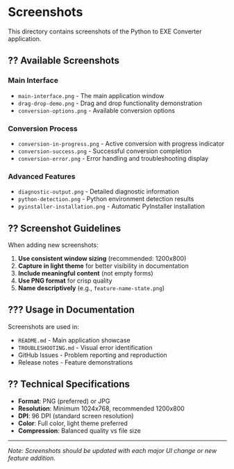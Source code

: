 # Screenshots

This directory contains screenshots of the Python to EXE Converter application.

## ?? Available Screenshots

### Main Interface
- `main-interface.png` - The main application window
- `drag-drop-demo.png` - Drag and drop functionality demonstration
- `conversion-options.png` - Available conversion options

### Conversion Process
- `conversion-in-progress.png` - Active conversion with progress indicator
- `conversion-success.png` - Successful conversion completion
- `conversion-error.png` - Error handling and troubleshooting display

### Advanced Features
- `diagnostic-output.png` - Detailed diagnostic information
- `python-detection.png` - Python environment detection results
- `pyinstaller-installation.png` - Automatic PyInstaller installation

## ?? Screenshot Guidelines

When adding new screenshots:

1. **Use consistent window sizing** (recommended: 1200x800)
2. **Capture in light theme** for better visibility in documentation
3. **Include meaningful content** (not empty forms)
4. **Use PNG format** for crisp quality
5. **Name descriptively** (e.g., `feature-name-state.png`)

## ??? Usage in Documentation

Screenshots are used in:
- `README.md` - Main application showcase
- `TROUBLESHOOTING.md` - Visual error identification
- GitHub Issues - Problem reporting and reproduction
- Release notes - Feature demonstrations

## ?? Technical Specifications

- **Format**: PNG (preferred) or JPG
- **Resolution**: Minimum 1024x768, recommended 1200x800
- **DPI**: 96 DPI (standard screen resolution)
- **Color**: Full color, light theme preferred
- **Compression**: Balanced quality vs file size

---

*Note: Screenshots should be updated with each major UI change or new feature addition.*